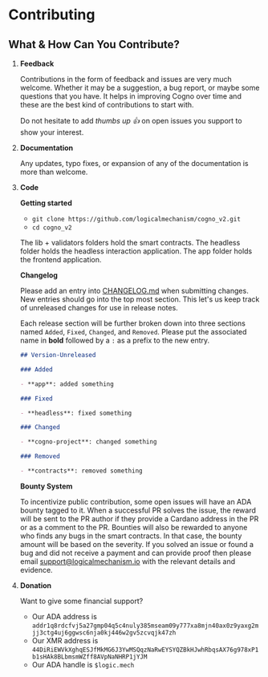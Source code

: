 # Contributing

## What & How Can You Contribute?

1. **Feedback**

   Contributions in the form of feedback and issues are very much welcome. Whether it may be a suggestion, a bug report, or maybe some questions that you have. It helps in improving Cogno over time and these are the best kind of contributions to start with.

   Do not hesitate to add _thumbs up :+1:_ on open issues you support to show your interest.

2. **Documentation**

   Any updates, typo fixes, or expansion of any of the documentation is more than welcome.

3. **Code**

   **Getting started**

   - `git clone https://github.com/logicalmechanism/cogno_v2.git`
   - `cd cogno_v2`

   The lib + validators folders hold the smart contracts. The headless folder holds the headless interaction application. The app folder holds the frontend application.

   **Changelog**

   Please add an entry into [CHANGELOG.md](./CHANGELOG.md) when submitting changes. New entries should go into the top most section. This let's us keep track of unreleased changes for use in release notes.

   Each release section will be further broken down into three sections named `Added`, `Fixed`, `Changed`, and `Removed`. Please put the associated name in **bold** followed by a `:` as a prefix to the new entry.

   ```md
   ## Version-Unreleased

   ### Added

   - **app**: added something

   ### Fixed

   - **headless**: fixed something

   ### Changed

   - **cogno-project**: changed something

   ### Removed

   - **contracts**: removed something
   ```

   **Bounty System**

   To incentivize public contribution, some open issues will have an ADA bounty tagged to it. When a successful PR solves the issue, the reward will be sent to the PR author if they provide a Cardano address in the PR or as a comment to the PR. Bounties will also be rewarded to anyone who finds any bugs in the smart contracts. In that case, the bounty amount will be based on the severity. If you solved an issue or found a bug and did not receive a payment and can provide proof then please email support@logicalmechanism.io with the relevant details and evidence.

4. **Donation**

   Want to give some financial support? 

   - Our ADA address is `addr1q8rdcfvj5a27gmp04q5c4nuly385mseam09y777xa8mjn40ax0z9yaxg2mjj3ctg4uj6ggwsc6nja0kj446w2gv5zcvqjk47zh`
   - Our XMR address is `44DiRiEWVkXghqESJfMkMG6J3YwMSQqzNaRwEYSYQZBkHJwhRbqsAX76g978xP1b1sHAk8BLbmsmWZff8AVpNaNHRP1jYJM`
   - Our ADA handle is `$logic.mech`

